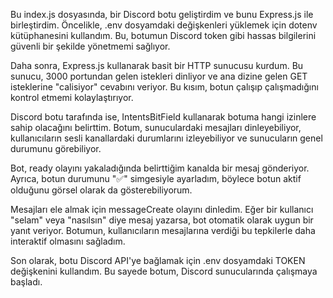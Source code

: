 Bu index.js dosyasında, bir Discord botu geliştirdim ve bunu Express.js ile birleştirdim. Öncelikle, .env dosyamdaki değişkenleri yüklemek için dotenv kütüphanesini kullandım. Bu, botumun Discord token gibi hassas bilgilerini güvenli bir şekilde yönetmemi sağlıyor.

Daha sonra, Express.js kullanarak basit bir HTTP sunucusu kurdum. Bu sunucu, 3000 portundan gelen istekleri dinliyor ve ana dizine gelen GET isteklerine "calisiyor" cevabını veriyor. Bu kısım, botun çalışıp çalışmadığını kontrol etmemi kolaylaştırıyor.

Discord botu tarafında ise, IntentsBitField kullanarak botuma hangi izinlere sahip olacağını belirttim. Botum, sunuculardaki mesajları dinleyebiliyor, kullanıcıların sesli kanallardaki durumlarını izleyebiliyor ve sunucuların genel durumunu görebiliyor.

Bot, ready olayını yakaladığında belirttiğim kanalda bir mesaj gönderiyor. Ayrıca, botun durumunu "✅" simgesiyle ayarladım, böylece botun aktif olduğunu görsel olarak da gösterebiliyorum.

Mesajları ele almak için messageCreate olayını dinledim. Eğer bir kullanıcı "selam" veya "nasılsın" diye mesaj yazarsa, bot otomatik olarak uygun bir yanıt veriyor. Botumun, kullanıcıların mesajlarına verdiği bu tepkilerle daha interaktif olmasını sağladım.

Son olarak, botu Discord API'ye bağlamak için .env dosyamdaki TOKEN değişkenini kullandım. Bu sayede botum, Discord sunucularında çalışmaya başladı.

